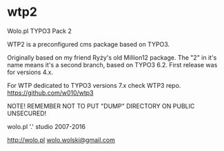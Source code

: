 # wtp2
Wolo.pl TYPO3 Pack 2


WTP2 is a preconfigured cms package based on TYPO3.

Originally based on my friend Ryży's old Million12 package.
The "2" in it's name means it's a second branch, based on TYPO3 6.2. First release was for versions 4.x.

For WTP dedicated to TYPO3 versions 7.x check WTP3 repo.
https://github.com/w010/wtp3


NOTE! REMEMBER NOT TO PUT "DUMP" DIRECTORY ON PUBLIC UNSECURED!


wolo.pl '.' studio
2007-2016

http://wolo.pl
wolo.wolski@gmail.com
